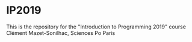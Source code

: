 # IP2019

This is the repository for the "Introduction to Programming 2019" course
Clément Mazet-Sonilhac, Sciences Po Paris

